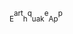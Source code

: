 <sub>E</sub><sup>a</sup><sup>r</sup><sup>t</sup><sub>h</sub><sup>q</sup><sub>u</sub><sub>a</sub><sub>k</sub><sup>e</sup><sub>A</sub><sub>p</sub><sup>p</sup>
